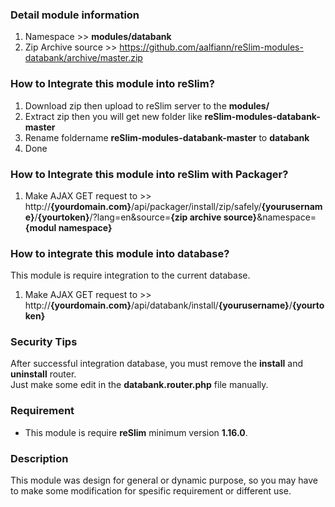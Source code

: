 ### Detail module information

1. Namespace >> **modules/databank**
2. Zip Archive source >> 
    https://github.com/aalfiann/reSlim-modules-databank/archive/master.zip

### How to Integrate this module into reSlim?

1. Download zip then upload to reSlim server to the **modules/**
2. Extract zip then you will get new folder like **reSlim-modules-databank-master**
3. Rename foldername **reSlim-modules-databank-master** to **databank**
4. Done

### How to Integrate this module into reSlim with Packager?

1. Make AJAX GET request to >>
    http://**{yourdomain.com}**/api/packager/install/zip/safely/**{yourusername}**/**{yourtoken}**/?lang=en&source=**{zip archive source}**&namespace=**{modul namespace}**

### How to integrate this module into database?
This module is require integration to the current database.

1. Make AJAX GET request to >>
    http://**{yourdomain.com}**/api/databank/install/**{yourusername}**/**{yourtoken}**

### Security Tips
After successful integration database, you must remove the **install** and **uninstall** router.  
Just make some edit in the **databank.router.php** file manually.

### Requirement
- This module is require **reSlim** minimum version **1.16.0**.

### Description
This module was design for general or dynamic purpose, so you may have to make some modification for spesific requirement or different use.